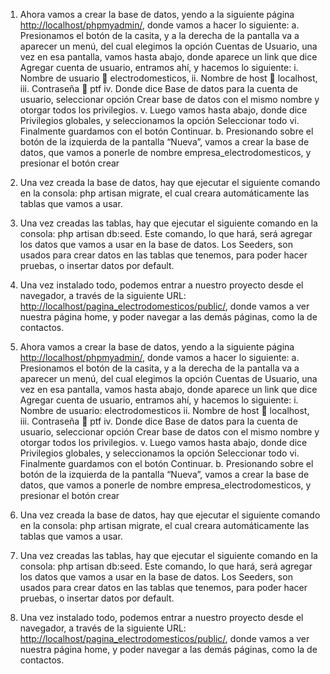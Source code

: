 1. Ahora vamos a crear la base de datos, yendo a la siguiente página [http://localhost/phpmyadmin/](http://localhost/phpmyadmin/), donde vamos a hacer lo siguiente:
   a. Presionamos el botón de la casita, y a la derecha de la pantalla va a aparecer un menú, del cual elegimos la opción Cuentas de Usuario, una vez en esa pantalla, vamos hasta abajo, donde aparece un link que dice Agregar cuenta de usuario, entramos ahí, y hacemos lo siguiente:
      i. Nombre de usuario  electrodomesticos,
      ii. Nombre de host  localhost,
      iii. Contraseña  ptf
      iv. Donde dice Base de datos para la cuenta de usuario, seleccionar opción Crear base de datos con el mismo nombre y otorgar todos los privilegios.
      v. Luego vamos hasta abajo, donde dice Privilegios globales, y seleccionamos la opción Seleccionar todo
      vi. Finalmente guardamos con el botón Continuar.
   b. Presionando sobre el botón de la izquierda de la pantalla “Nueva”, vamos a crear  la base de datos, que vamos a ponerle de nombre empresa_electrodomesticos, y presionar el botón crear
2. Una vez creada la base de datos, hay que ejecutar el siguiente comando en la consola: php artisan migrate, el cual creara automáticamente las tablas que vamos a usar.
3. Una vez creadas las tablas, hay que ejecutar el siguiente comando en la consola: php artisan db:seed. Este comando, lo que hará, será agregar los datos que vamos a usar en la base de datos. Los Seeders, son usados para crear datos en las tablas que tenemos, para poder hacer pruebas, o insertar datos por default.
4. Una vez instalado todo, podemos entrar a nuestro proyecto desde el navegador, a través de la siguiente URL: [http://localhost/pagina_electrodomesticos/public/](http://localhost/pagina_electrodomesticos/public/), donde vamos a ver nuestra página home, y poder navegar a las demás páginas, como la de contactos.

1. Ahora vamos a crear la base de datos, yendo a la siguiente página [http://localhost/phpmyadmin/](http://localhost/phpmyadmin/), donde vamos a hacer lo siguiente:
   a. Presionamos el botón de la casita, y a la derecha de la pantalla va a aparecer un menú, del cual elegimos la opción Cuentas de Usuario, una vez en esa pantalla, vamos hasta abajo, donde aparece un link que dice Agregar cuenta de usuario, entramos ahí, y hacemos lo siguiente:
      i. Nombre de usuario: electrodomesticos
      ii. Nombre de host  localhost,
      iii. Contraseña  ptf
      iv. Donde dice Base de datos para la cuenta de usuario, seleccionar opción Crear base de datos con el mismo nombre y otorgar todos los privilegios.
      v. Luego vamos hasta abajo, donde dice Privilegios globales, y seleccionamos la opción Seleccionar todo
      vi. Finalmente guardamos con el botón Continuar.
   b. Presionando sobre el botón de la izquierda de la pantalla “Nueva”, vamos a crear  la base de datos, que vamos a ponerle de nombre empresa_electrodomesticos, y presionar el botón crear
2. Una vez creada la base de datos, hay que ejecutar el siguiente comando en la consola: php artisan migrate, el cual creara automáticamente las tablas que vamos a usar.
3. Una vez creadas las tablas, hay que ejecutar el siguiente comando en la consola: php artisan db:seed. Este comando, lo que hará, será agregar los datos que vamos a usar en la base de datos. Los Seeders, son usados para crear datos en las tablas que tenemos, para poder hacer pruebas, o insertar datos por default.
4. Una vez instalado todo, podemos entrar a nuestro proyecto desde el navegador, a través de la siguiente URL: [http://localhost/pagina_electrodomesticos/public/](http://localhost/pagina_electrodomesticos/public/), donde vamos a ver nuestra página home, y poder navegar a las demás páginas, como la de contactos.
